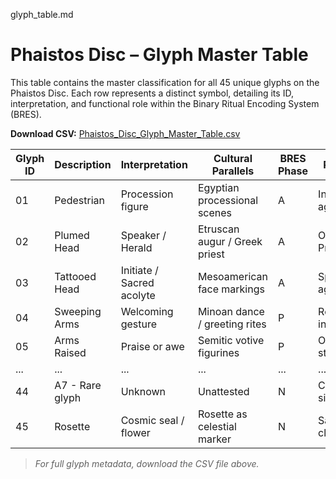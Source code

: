 glyph_table.md

# Phaistos Disc – Glyph Master Table

This table contains the master classification for all 45 unique glyphs on the Phaistos Disc. Each row represents a distinct symbol, detailing its ID, interpretation, and functional role within the Binary Ritual Encoding System (BRES).

**Download CSV:** [Phaistos_Disc_Glyph_Master_Table.csv](data/Phaistos_Disc_Glyph_Master_Table.csv)

| Glyph ID | Description       | Interpretation             | Cultural Parallels              | BRES Phase | Ritual Role                |
|----------|-------------------|-----------------------------|----------------------------------|------------|----------------------------|
| 01       | Pedestrian        | Procession figure           | Egyptian processional scenes    | A          | Invocation agent           |
| 02       | Plumed Head       | Speaker / Herald            | Etruscan augur / Greek priest   | A          | Offering or Proclamation   |
| 03       | Tattooed Head     | Initiate / Sacred acolyte   | Mesoamerican face markings      | A          | Specialized agent          |
| 04       | Sweeping Arms     | Welcoming gesture           | Minoan dance / greeting rites   | P          | Receptive invocation       |
| 05       | Arms Raised       | Praise or awe               | Semitic votive figurines        | P          | Open ritual stance         |
| ...      | ...               | ...                         | ...                              | ...        | ...                        |
| 44       | A7 - Rare glyph   | Unknown                     | Unattested                       | N          | Closure or silence         |
| 45       | Rosette           | Cosmic seal / flower        | Rosette as celestial marker     | N          | Sacred closure             |

> *For full glyph metadata, download the CSV file above.*
